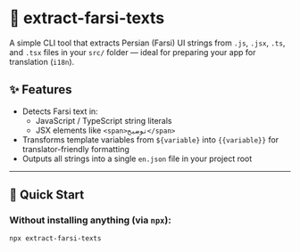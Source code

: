 # 🧾 extract-farsi-texts

A simple CLI tool that extracts Persian (Farsi) UI strings from `.js`, `.jsx`, `.ts`, and `.tsx` files in your `src/` folder — ideal for preparing your app for translation (`i18n`).

## ✨ Features

- Detects Farsi text in:
  - JavaScript / TypeScript string literals
  - JSX elements like `<span>توضیح</span>`
- Transforms template variables from `${variable}` into `{{variable}}` for translator-friendly formatting
- Outputs all strings into a single `en.json` file in your project root

---

## 🚀 Quick Start

### Without installing anything (via `npx`):

```bash
npx extract-farsi-texts
```
